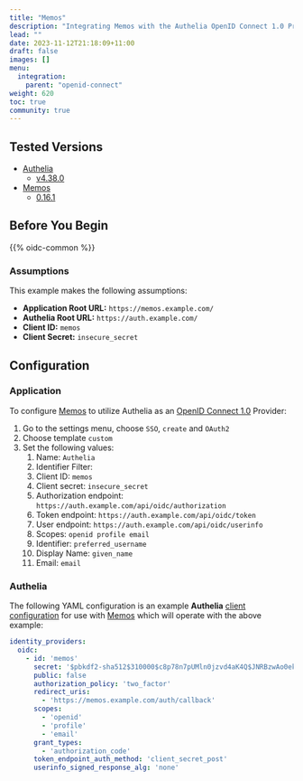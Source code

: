 ```yaml
---
title: "Memos"
description: "Integrating Memos with the Authelia OpenID Connect 1.0 Provider."
lead: ""
date: 2023-11-12T21:18:09+11:00
draft: false
images: []
menu:
  integration:
    parent: "openid-connect"
weight: 620
toc: true
community: true
---
```


## Tested Versions

* [Authelia]
  * [v4.38.0](https://github.com/authelia/authelia/releases/tag/v4.38.0)
* [Memos](https://github.com/usememos/memos)
  * [0.16.1](https://github.com/usememos/memos/tree/v0.16.1)

## Before You Begin

{{% oidc-common %}}

### Assumptions

This example makes the following assumptions:

* __Application Root URL:__ `https://memos.example.com/`
* __Authelia Root URL:__ `https://auth.example.com/`
* __Client ID:__ `memos`
* __Client Secret:__ `insecure_secret`


## Configuration

### Application

To configure [Memos](https://github.com/usememos/memos) to utilize Authelia as an [OpenID Connect 1.0] Provider:

1. Go to the settings menu, choose `SSO`, `create` and `OAuth2`
2. Choose template `custom`
3. Set the following values:
   1. Name: `Authelia`
   2. Identifier Filter:
   3. Client ID: `memos`
   4. Client secret: `insecure_secret`
   5. Authorization endpoint: 	`https://auth.example.com/api/oidc/authorization`
   6. Token endpoint: 	`https://auth.example.com/api/oidc/token`
   7. User endpoint: 	`https://auth.example.com/api/oidc/userinfo`
   8. Scopes: 	`openid profile email`
   9. Identifier: 	`preferred_username`
   10. Display Name: 	`given_name`
   11. Email: 	`email`


### Authelia

The following YAML configuration is an example __Authelia__
[client configuration](../../configuration/identity-providers/openid-connect/clients.md) for use with [Memos]
which will operate with the above example:

```yaml
identity_providers:
  oidc:
    - id: 'memos'
      secret: '$pbkdf2-sha512$310000$c8p78n7pUMln0jzvd4aK4Q$JNRBzwAo0ek5qKn50cFzzvE9RXV88h1wJn5KGiHrD0YKtZaR/nCb2CJPOsKaPK0hjf.9yHxzQGZziziccp6Yng'  # The digest of 'insecure_secret'.
      public: false
      authorization_policy: 'two_factor'
      redirect_uris:
        - 'https://memos.example.com/auth/callback'
      scopes:
        - 'openid'
        - 'profile'
        - 'email'
      grant_types:
        - 'authorization_code'
      token_endpoint_auth_method: 'client_secret_post'
      userinfo_signed_response_alg: 'none'
```

[Authelia]: https://www.authelia.com
[Memos]: https://github.com/usememos/memos
[OpenID Connect 1.0]: ../openid-connect/introduction.md
